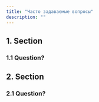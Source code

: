 ```yaml
---
title: "Часто задаваемые вопросы"
description: ""
---
```


## 1. Section

### 1.1 Question?

## 2. Section

### 2.1 Question?
